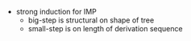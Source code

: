 
- strong induction for IMP
    - big-step is structural on shape of tree
	- small-step is on length of derivation sequence
